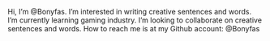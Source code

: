 Hi, I’m @Bonyfas.
I’m interested in writing creative sentences and words.
I’m currently learning gaming industry.
I’m looking to collaborate on creative sentences and words.
How to reach me is at my Github account: @Bonyfas

<!---
Bonyfas/Bonyfas is a ✨ special ✨ repository because its `README.md` (this file) appears on your GitHub profile.
You can click the Preview link to take a look at your changes.
--->
